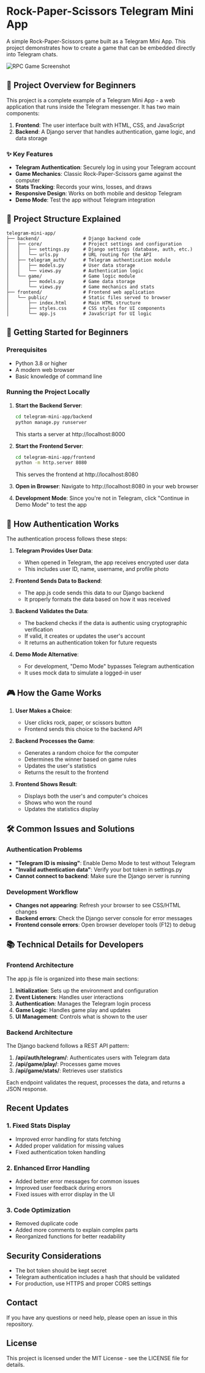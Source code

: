 # Rock-Paper-Scissors Telegram Mini App

A simple Rock-Paper-Scissors game built as a Telegram Mini App. This project demonstrates how to create a game that can be embedded directly into Telegram chats.

![RPC Game Screenshot](https://via.placeholder.com/600x400?text=Rock+Paper+Scissors+Game)

## 🌟 Project Overview for Beginners

This project is a complete example of a Telegram Mini App - a web application that runs inside the Telegram messenger. It has two main components:

1. **Frontend**: The user interface built with HTML, CSS, and JavaScript
2. **Backend**: A Django server that handles authentication, game logic, and data storage

### ✨ Key Features

- **Telegram Authentication**: Securely log in using your Telegram account
- **Game Mechanics**: Classic Rock-Paper-Scissors game against the computer
- **Stats Tracking**: Records your wins, losses, and draws
- **Responsive Design**: Works on both mobile and desktop Telegram
- **Demo Mode**: Test the app without Telegram integration

## 📁 Project Structure Explained

```
telegram-mini-app/
├── backend/                # Django backend code
│   ├── core/               # Project settings and configuration
│   │   ├── settings.py     # Django settings (database, auth, etc.)
│   │   └── urls.py         # URL routing for the API
│   ├── telegram_auth/      # Telegram authentication module
│   │   ├── models.py       # User data storage
│   │   └── views.py        # Authentication logic
│   └── game/               # Game logic module
│       ├── models.py       # Game data storage
│       └── views.py        # Game mechanics and stats
├── frontend/               # Frontend web application
│   └── public/             # Static files served to browser
│       ├── index.html      # Main HTML structure
│       ├── styles.css      # CSS styles for UI components
│       └── app.js          # JavaScript for UI logic
```

## 🚀 Getting Started for Beginners

### Prerequisites

- Python 3.8 or higher
- A modern web browser
- Basic knowledge of command line

### Running the Project Locally

1. **Start the Backend Server**:
   ```bash
   cd telegram-mini-app/backend
   python manage.py runserver
   ```
   
   This starts a server at http://localhost:8000

2. **Start the Frontend Server**:
   ```bash
   cd telegram-mini-app/frontend
   python -m http.server 8080
   ```
   
   This serves the frontend at http://localhost:8080

3. **Open in Browser**:
   Navigate to http://localhost:8080 in your web browser

4. **Development Mode**:
   Since you're not in Telegram, click "Continue in Demo Mode" to test the app

## 🔑 How Authentication Works

The authentication process follows these steps:

1. **Telegram Provides User Data**: 
   - When opened in Telegram, the app receives encrypted user data
   - This includes user ID, name, username, and profile photo

2. **Frontend Sends Data to Backend**:
   - The app.js code sends this data to our Django backend
   - It properly formats the data based on how it was received

3. **Backend Validates the Data**:
   - The backend checks if the data is authentic using cryptographic verification
   - If valid, it creates or updates the user's account
   - It returns an authentication token for future requests

4. **Demo Mode Alternative**:
   - For development, "Demo Mode" bypasses Telegram authentication
   - It uses mock data to simulate a logged-in user

## 🎮 How the Game Works

1. **User Makes a Choice**:
   - User clicks rock, paper, or scissors button
   - Frontend sends this choice to the backend API

2. **Backend Processes the Game**:
   - Generates a random choice for the computer
   - Determines the winner based on game rules
   - Updates the user's statistics
   - Returns the result to the frontend

3. **Frontend Shows Result**:
   - Displays both the user's and computer's choices
   - Shows who won the round
   - Updates the statistics display

## 🛠️ Common Issues and Solutions

### Authentication Problems

- **"Telegram ID is missing"**: Enable Demo Mode to test without Telegram
- **"Invalid authentication data"**: Verify your bot token in settings.py
- **Cannot connect to backend**: Make sure the Django server is running

### Development Workflow

- **Changes not appearing**: Refresh your browser to see CSS/HTML changes
- **Backend errors**: Check the Django server console for error messages
- **Frontend console errors**: Open browser developer tools (F12) to debug

## 📚 Technical Details for Developers

### Frontend Architecture

The app.js file is organized into these main sections:

1. **Initialization**: Sets up the environment and configuration
2. **Event Listeners**: Handles user interactions
3. **Authentication**: Manages the Telegram login process
4. **Game Logic**: Handles game play and updates
5. **UI Management**: Controls what is shown to the user

### Backend Architecture

The Django backend follows a REST API pattern:

1. **/api/auth/telegram/**: Authenticates users with Telegram data
2. **/api/game/play/**: Processes game moves
3. **/api/game/stats/**: Retrieves user statistics

Each endpoint validates the request, processes the data, and returns a JSON response.

## Recent Updates

### 1. Fixed Stats Display
- Improved error handling for stats fetching
- Added proper validation for missing values
- Fixed authentication token handling

### 2. Enhanced Error Handling
- Added better error messages for common issues
- Improved user feedback during errors
- Fixed issues with error display in the UI

### 3. Code Optimization
- Removed duplicate code
- Added more comments to explain complex parts
- Reorganized functions for better readability

## Security Considerations

- The bot token should be kept secret
- Telegram authentication includes a hash that should be validated
- For production, use HTTPS and proper CORS settings

## Contact

If you have any questions or need help, please open an issue in this repository.

## License

This project is licensed under the MIT License - see the LICENSE file for details. 